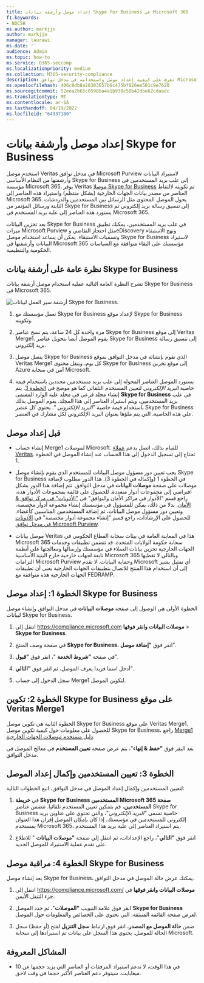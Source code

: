 ```yaml
---
title: إعداد موصل وأرشفة بيانات Skype for Business في Microsoft 365
f1.keywords:
- NOCSH
ms.author: markjjo
author: markjjo
manager: laurawi
ms.date: ''
audience: Admin
ms.topic: how-to
ms.service: O365-seccomp
ms.localizationpriority: medium
ms.collection: M365-security-compliance
description: تعرف على كيفية إعداد موصل واستخدامه في مدخل توافق Microsoft Purview لاستيراد البيانات وأرشفتها من Skype for Business إلى Microsoft 365.
ms.openlocfilehash: 406c8db8a28303657b6c475bf826ee501c9e7620
ms.sourcegitcommit: 52eea2b65c0598ba4a1b930c58b42dbe62cdaadc
ms.translationtype: MT
ms.contentlocale: ar-SA
ms.lasthandoff: 04/19/2022
ms.locfileid: "64937180"
---
```

# <a name="set-up-a-connector-to-archive-skype-for-business-data"></a>إعداد موصل وأرشفة بيانات Skype for Business

استخدم موصل Veritas في مدخل توافق Microsoft Purview لاستيراد البيانات وأرشفتها من النظام الأساسي Skype for Business إلى علب بريد المستخدمين في مؤسسة Microsoft 365. يوفر Veritas [موصلا Skype for Business](https://www.veritas.com/en/au/insights/merge1/skype-for-business) تم تكوينه لالتقاط العناصر من مصدر بيانات الجهات الخارجية (بشكل منتظم) واستيراد هذه العناصر إلى Microsoft 365. يحول الموصل المحتوى مثل الرسائل بين المستخدمين والدردشات الثابتة ورسائل المؤتمر من Skype for Business إلى تنسيق رسالة بريد إلكتروني ثم يستورد هذه العناصر إلى علبة بريد المستخدم في Microsoft 365.

بعد تخزين البيانات Skype for Business في علب بريد المستخدمين، يمكنك تطبيق ميزات Microsoft Purview مثل احتجاز التقاضي وeDiscovery ونهج الاستبقاء وتسميات الاستبقاء. يمكن أن يساعد استخدام موصل Skype for Business لاستيراد البيانات وأرشفتها في Microsoft 365 مؤسستك على البقاء متوافقة مع السياسات الحكومية والتنظيمية.

## <a name="overview-of-archiving-skype-for-business-data"></a>نظرة عامة على أرشفة بيانات Skype for Business

تشرح النظرة العامة التالية عملية استخدام موصل أرشفة بيانات Skype for Business في Microsoft 365.

![أرشفة سير العمل لبيانات Skype for Business.](../media/SkypeforBusinessConnectorWorkflow.png)

1. تعمل مؤسستك مع Skype for Business لإعداد موقع Skype for Business وتكوينه.

2. مرة واحدة كل 24 ساعة، يتم نسخ عناصر Skype for Business إلى موقع Veritas Merge1. يقوم الموصل أيضا بتحويل عناصر Skype for Business إلى تنسيق رسالة بريد إلكتروني.

3. يتصل موصل Skype for Business الذي تقوم بإنشائه في مدخل التوافق بموقع Veritas Merge1 كل يوم، وينقل محتوى Skype for Business إلى موقع تخزين Azure آمن في سحابة Microsoft.

4. يستورد الموصل العناصر المحولة إلى علب بريد مستخدمين محددين باستخدام قيمة خاصية *البريد الإلكتروني* لتعيين المستخدم التلقائي كما هو موضح في [الخطوة 3](#step-3-map-users-and-complete-the-connector-setup). يتم إنشاء مجلد فرعي في مجلد علبة الوارد المسمى **Skype for Business** في علب بريد المستخدمين، ويتم استيراد العناصر إلى هذا المجلد. يقوم الموصل بذلك باستخدام قيمة خاصية *"البريد الإلكتروني* ". يحتوي كل عنصر Skype for Business على هذه الخاصية، التي يتم ملؤها بعنوان البريد الإلكتروني لكل مشارك في العنصر.

## <a name="before-you-set-up-a-connector"></a>قبل إعداد موصل

- إنشاء حساب Merge1 لموصلات Microsoft. للقيام بذلك، اتصل بدعم [عملاء Veritas](https://www.veritas.com/form/requestacall/ms-connectors-contact.html). تحتاج إلى تسجيل الدخول إلى هذا الحساب عند إنشاء الموصل في الخطوة 1.

- يجب تعيين دور مسؤول موصل البيانات للمستخدم الذي يقوم بإنشاء موصل Skype for Business في الخطوة 1 (وإكماله في الخطوة 3). هذا الدور مطلوب لإضافة موصلات على صفحة **موصلات البيانات** في مدخل التوافق. تتم إضافة هذا الدور بشكل افتراضي إلى مجموعات أدوار متعددة. للحصول على قائمة بمجموعات الأدوار هذه، راجع قسم "الأدوار في مراكز الأمان والتوافق" في ["الأذونات" في مركز توافق & الأمان](../security/office-365-security/permissions-in-the-security-and-compliance-center.md#roles-in-the-security--compliance-center). بدلا من ذلك، يمكن للمسؤول في مؤسستك إنشاء مجموعة أدوار مخصصة، وتعيين دور مسؤول موصل البيانات، ثم إضافة المستخدمين المناسبين كأعضاء. للحصول على الإرشادات، راجع قسم "إنشاء مجموعة أدوار مخصصة" في [الأذونات في مدخل توافق Microsoft Purview](microsoft-365-compliance-center-permissions.md#create-a-custom-role-group).

- موصل بيانات Veritas هذا في المعاينة العامة في بيئات سحابة القطاع الحكومي في Microsoft 365 سحابة حكومة الولايات المتحدة. قد تتضمن تطبيقات وخدمات الجهات الخارجية تخزين بيانات العملاء في مؤسستك وإرسالها ومعالجتها على أنظمة تابعة لجهات خارجية خارج البنية الأساسية Microsoft 365 وبالتالي لا تغطيها التزامات Microsoft Purview وحماية البيانات. لا تقدم Microsoft أي تمثيل يشير إلى أن استخدام هذا المنتج للاتصال بتطبيقات الجهات الخارجية يعني أن تطبيقات الجهات الخارجية هذه متوافقة مع FEDRAMP.

## <a name="step-1-set-up-the-skype-for-business-connector"></a>الخطوة 1: إعداد موصل Skype for Business

الخطوة الأولى هي الوصول إلى صفحة **موصلات البيانات** في مدخل التوافق وإنشاء موصل لبيانات Skype for Business.

1. انتقل إلى <https://compliance.microsoft.com> **موصلات البيانات وانقر فوقها** >  **Skype for Business**.

2. في صفحة وصف المنتج **Skype for Business**، انقر فوق **"إضافة موصل**".

3. في صفحة **"شروط الخدمة** "، انقر فوق **"قبول**".

4. أدخل اسما فريدا يعرف الموصل، ثم انقر فوق **"التالي**".

5. سجل الدخول إلى حساب Merge1 لتكوين الموصل.

## <a name="step-2-configure-the-skype-for-business-on-the-veritas-merge1-site"></a>الخطوة 2: تكوين Skype for Business على موقع Veritas Merge1

الخطوة الثانية هي تكوين موصل Skype for Business على موقع Veritas Merge1. للحصول على معلومات حول كيفية تكوين موصل Skype for Business، راجع [Merge1 دليل مستخدم موصلات الجهات الخارجية](https://docs.ms.merge1.globanetportal.com/Merge1%20Third-Party%20Connectors%20Skype%20for%20Business%20%20User%20Guide.pdf).

بعد النقر فوق **"حفظ & إنهاء**"، يتم عرض صفحة **تعيين المستخدم** في معالج الموصل في مدخل التوافق.

## <a name="step-3-map-users-and-complete-the-connector-setup"></a>الخطوة 3: تعيين المستخدمين وإكمال إعداد الموصل

لتعيين المستخدمين وإكمال إعداد الموصل في مدخل التوافق، اتبع الخطوات التالية:

1. في **خريطة Skype for Business المستخدمين Microsoft 365 صفحة المستخدمين**، قم بتمكين تعيين المستخدم تلقائيا. تتضمن عناصر Skype for Business خاصية تسمى *"البريد الإلكتروني*"، والتي تحتوي على عناوين بريد إلكتروني للمستخدمين في مؤسستك. إذا كان بإمكان الموصل إقران هذا العنوان بمستخدم Microsoft 365، يتم استيراد العناصر إلى علبة بريد هذا المستخدم.

2. انقر فوق **"التالي**"، راجع الإعدادات، ثم انتقل إلى صفحة **"موصلات البيانات** " للاطلاع على تقدم عملية الاستيراد للموصل الجديد.

## <a name="step-4-monitor-the-skype-for-business-connector"></a>الخطوة 4: مراقبة موصل Skype for Business

بعد إنشاء موصل Skype for Business، يمكنك عرض حالة الموصل في مدخل التوافق.

1. انتقل إلى <https://compliance.microsoft.com/> **موصلات البيانات وانقر فوقها** في جزء التنقل الأيمن.

2. انقر فوق علامة التبويب **"الموصلات**"، ثم حدد الموصل **Skype for Business** لعرض صفحة القائمة المنبثقة، التي تحتوي على الخصائص والمعلومات حول الموصل.

3. ضمن **حالة الموصل مع المصدر**، انقر فوق ارتباط **سجل التنزيل** لفتح (أو حفظ) سجل الحالة للموصل. يحتوي هذا السجل على بيانات تم استيرادها إلى سحابة Microsoft.

## <a name="known-issues"></a>المشاكل المعروفة

- في هذا الوقت، لا ندعم استيراد المرفقات أو العناصر التي يزيد حجمها عن 10 ميغابايت. سيتوفر دعم العناصر الأكبر حجما في وقت لاحق.
